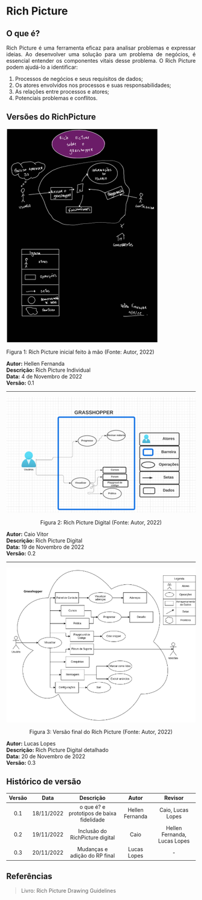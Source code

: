 # Rich Picture

## O que é?

<p style="text-align: justify;">Rich Picture é uma ferramenta eficaz para analisar problemas e expressar ideias. Ao desenvolver uma solução para um problema de negócios, é essencial entender os componentes vitais desse problema. O Rich Picture podem ajudá-lo a identificar:</p>

<ol>
<li>Processos de negócios e seus requisitos de dados;</li>
<li>Os atores envolvidos nos processos e suas responsabilidades;</li>
<li>As relações entre processos e atores;</li>
<li>Potenciais problemas e conflitos.</li>
</ol>

## Versões do RichPicture

![RPHellen](./assets/rp1.png)

<figcaption>Figura 1: Rich Picture inicial feito à mão (Fonte: Autor, 2022)</figcaption>

**Autor:** Hellen Fernanda </br>
**Descrição:** Rich Picture Individual </br>
**Data:** 4 de Novembro de 2022 </br>
**Versão:** 0.1

---

<!-- ![RPHellen](./assets/rp2.png)

<figcaption>Figura 2: Rich Picture Digital (Fonte: Autor, 2022)</figcaption>

**Autor:** Hellen Fernanda </br>
**Descrição:** Rich Picture Digital </br>
**Data:** 18 de Novembro de 2022 </br>
**Versão:** 0.2

--- -->

![RPHellen](./assets/rp3.png)

<figcaption align="center">Figura 2: Rich Picture Digital (Fonte: Autor, 2022)</figcaption>

**Autor:** Caio Vitor </br>
**Descrição:** Rich Picture Digital</br>
**Data:** 19 de Novembro de 2022 </br>
**Versão:** 0.2

---

![RPHellen](./assets/rp4.png)

<figcaption align="center">Figura 3: Versão final do Rich Picture (Fonte: Autor, 2022)</figcaption>

**Autor:** Lucas Lopes</br>
**Descrição:** Rich Picture Digital detalhado </br>
**Data:** 20 de Novembro de 2022 </br>
**Versão:** 0.3


## Histórico de versão
| Versão |    Data    |                 Descrição                 |      Autor      | Revisor |
| :----: | :--------: | :---------------------------------------: | :-------------: | :-----: |
|  0.1   | 18/11/2022 | o que é? e prototipos de baixa fidelidade | Hellen Fernanda |  Caio, Lucas Lopes   |
|  0.2   | 19/11/2022 | Inclusão do RichPicture digital | Caio |  Hellen Fernanda, Lucas Lopes |
|  0.3   | 20/11/2022 | Mudanças e adição do RP final | Lucas Lopes | - |

## Referências

> Livro: Rich Picture Drawing Guidelines
